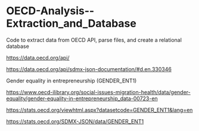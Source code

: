 # OECD-Analysis--Extraction_and_Database
Code to extract data from OECD API, parse files, and create a relational database

https://data.oecd.org/api/

https://data.oecd.org/api/sdmx-json-documentation/#d.en.330346

Gender equality in entrepreneurship (GENDER_ENT1)

https://www.oecd-ilibrary.org/social-issues-migration-health/data/gender-equality/gender-equality-in-entrepreneurship_data-00723-en

https://stats.oecd.org/viewhtml.aspx?datasetcode=GENDER_ENT1&lang=en

https://stats.oecd.org/SDMX-JSON/data/GENDER_ENT1


